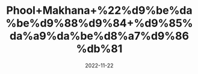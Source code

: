---
title: 'Phool+Makhana+%22%d9%be%da%be%d9%88%d9%84+%d9%85%da%a9%da%be%d8%a7%d9%86%db%81'
date: '2022-11-22' 
metatag: '' 
inventory: '0' 
draft: false 
# meta description 
shortDescripton: 'Fox+Nut%22+It+is+rich+in+Nutrients.+Despite+their+diminutive+size%2c+fox+nuts+are+a+nutritious+powerhouse+and+possesses+Anti-aging+Properties.'
description: 'Dry+Fruit+%da%88%d8%b1%d8%a7%d8%a6%db%8c+%d9%81%d8%b1%d9%88%d8%aa'
longdescription: ''
tags: ''
brand: ''
subCategory: ''
unit: '50 gm-Pk'
sellCount: '0'
featured: True
# product Price
price: '120.0'
# Product Short Description
shortDescription: 'Fox+Nut%22+It+is+rich+in+Nutrients.+Despite+their+diminutive+size%2c+fox+nuts+are+a+nutritious+powerhouse+and+possesses+Anti-aging+Properties.'
productID: 'A5DDB295-982A-ED11-9968-005056B3A416'
type: 'products'
category: 'Dry+Fruit+%da%88%d8%b1%d8%a7%d8%a6%db%8c+%d9%81%d8%b1%d9%88%d8%aa' 
thumnailproduct: 'https://eraconnect.blob.core.windows.net/product-images/aminsaddiquidawakhana/A5DDB295-982A-ED11-9968-005056B3A416.webp' 
images:
  - image: 'https://eraconnect.blob.core.windows.net/product-images/aminsaddiquidawakhana/A5DDB295-982A-ED11-9968-005056B3A416.webp'  
Variants:
---